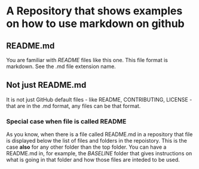 # A Repository that shows examples on how to use markdown on github

## README.md
You are familiar with *README* files like this one. This file format is markdown. See the .md file extension name.

## Not just README.md
It is not just GitHub default files - like README, CONTRIBUTING, LICENSE - that are in the .md format, any files can be that format.

### Special case when file is called README
As you know, when there is a file called README.md in a repository that file is displayed below the list of files and folders in the repoistory. This is the case **also** for any other folder than the top folder. You can have a README.md in, for example, the *BASELINE* folder that gives instructions on what is going in that folder and how those files are inteded to be used.


